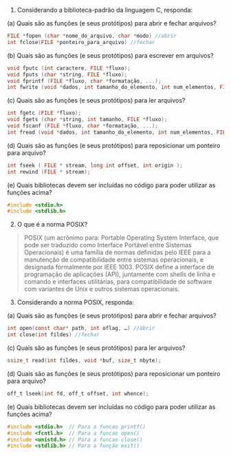 1. Considerando a biblioteca-padrão da linguagem C, responda:

(a) Quais são as funções (e seus protótipos) para abrir e fechar arquivos?

```C
FILE *fopen (char *nome_do_arquivo, char *modo) //abrir
int fclose(FILE *ponteiro_para_arquivo) //fechar
```

(b) Quais são as funções (e seus protótipos) para escrever em arquivos?

```C
void fputc (int caractere, FILE *fluxo);
void fputs (char *string, FILE *fluxo);
void fprintf (FILE *fluxo, char *formatação, ...);
int fwrite (void *dados, int tamanho_do_elemento, int num_elementos, FILE *fluxo);
```

(c) Quais são as funções (e seus protótipos) para ler arquivos?

```C
int fgetc (FILE *fluxo);
void fgets (char *string, int tamanho, FILE *fluxo);
void fscanf (FILE *fluxo, char *formatação, ...);
int fread (void *dados, int tamanho_do_elemento, int num_elementos, FILE *fluxo);
```

(d) Quais são as funções (e seus protótipos) para reposicionar um ponteiro para arquivo?

```C
int fseek ( FILE * stream, long int offset, int origin );
int rewind (FILE * stream);
```

(e) Quais bibliotecas devem ser incluídas no código para poder utilizar as funções acima?

```C
#include <stdio.h>
#include <stdlib.h>
```

2. O que é a norma POSIX?

> POSIX (um acrônimo para: Portable Operating System Interface, que pode ser traduzido como Interface Portável entre Sistemas Operacionais) é uma família de normas definidas pelo IEEE para a manutenção de compatibilidade entre sistemas operacionais, e designada formalmente por IEEE 1003. POSIX define a interface de programação de aplicações (API), juntamente com shells de linha e comando e interfaces utilitárias, para compatibilidade de software com variantes de Unix e outros sistemas operacionais.

3. Considerando a norma POSIX, responda:

(a) Quais são as funções (e seus protótipos) para abrir e fechar arquivos?

```C
int open(const char* path, int oflag, …) //abrir
int close(int fildes) //fechar
```

(c) Quais são as funções (e seus protótipos) para ler arquivos?

```C
ssize_t read(int fildes, void *buf, size_t nbyte);
```

(d) Quais são as funções (e seus protótipos) para reposicionar um ponteiro para arquivo?

```C
off_t lseek(int fd, off_t offset, int whence);
```

(e) Quais bibliotecas devem ser incluídas no código para poder utilizar as funções acima?

```C
#include <stdio.h>	// Para a funcao printf()
#include <fcntl.h>	// Para a funcao open()
#include <unistd.h>	// Para a funcao close()
#include <stdlib.h>	// Para a função exit()
```
